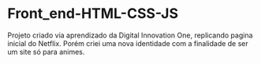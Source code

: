 # Front_end-HTML-CSS-JS
Projeto criado via aprendizado da Digital Innovation One, replicando pagina inicial do Netflix.
Porém criei uma nova identidade com a finalidade de ser um site só para animes.


